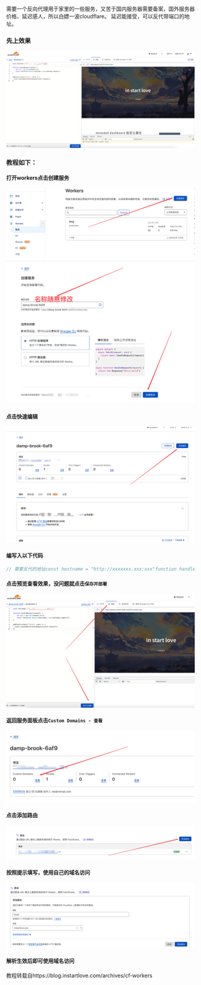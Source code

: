 需要一个反向代理用于家里的一些服务，又苦于国内服务器需要备案，国外服务器价格、延迟感人，所以白嫖一波cloudflare。
延迟能接受，可以反代带端口的地址。

### 先上效果

![image-1670144941914](./image-1670144941914.png)

### 教程如下：

#### 打开workers点击创建服务

![image-1670145077013](./image-1670145077013.png)
![image-1670145157403](./image-1670145157403.png)

#### 点击快速编辑

![image-1670145209616](./image-1670145209616.png)

#### 编写入以下代码

```js
// 需要反代的地址const hostname = "http://xxxxxxx.xxx:xxx"function handleRequest(request) {    let url = new URL(request.url);    return fetch(new Request(hostname + url.pathname,request));}addEventListener("fetch", event => {  event.respondWith(handleRequest(event.request));})
```

#### 点击预览查看效果，没问题就点击`保存并部署`

![image-1670145417737](./image-1670145417737.png)

#### 返回服务面板点击`Custom Domains - 查看`

![image-1670145538078](./image-1670145538078.png)

#### 点击添加路由

![image-1670145592311](./image-1670145592311.png)

#### 按照提示填写，使用自己的域名访问

![image-1670145637780](./image-1670145637780.png)

#### 解析生效后即可使用域名访问

教程转载自https://blog.instartlove.com/archives/cf-workers
